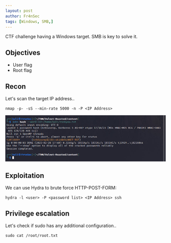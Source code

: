 ```yaml
---
layout: post
author: Fr4nSec
tags: [Windows, SMB,]
---
```


CTF challenge having a Windows target. SMB is key to solve it.

## Objectives

- User flag
- Root flag

## Recon

Let's scan the target IP address..

```
nmap -p- -sS --min-rate 5000 -n -P <IP Address>
```

![theme logo](https://github.com/Fr4nSec/fr4nsec.github.io/blob/master/images/roasted.jpg)

## Exploitation

We can use Hydra to brute force HTTP-POST-FORM:


```
hydra -l <user> -P <password list> <IP Address> ssh
```



## Privilege escalation

Let's check if sudo has any additional configuration..

```
sudo cat /root/root.txt
```

